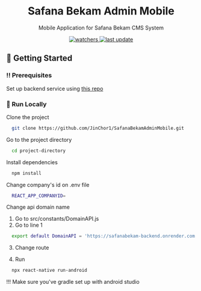 <div align="center">
  <h1>Safana Bekam Admin Mobile </h1>
  <p>
    Mobile Application for Safana Bekam CMS System
  </p>

<p>
  <a href="">
    <img src="https://img.shields.io/github/last-commit/JinChor1/SafanaBekamAdminMobile" alt="watchers" />
  </a>
  <a href="">
    <img src="https://img.shields.io/github/watchers/JinChor1/SafanaBekamAdminMobile" alt="last update" />
  </a>
</p>


</div>


<!-- Getting Started -->
## 	:toolbox: Getting Started

<!-- Prerequisites -->
### :bangbang: Prerequisites

Set up backend service using [this repo](https://github.com/JinChor1/SafanaBekamBackend)

<!-- Run Locally -->
### :running: Run Locally

Clone the project

```bash
  git clone https://github.com/JinChor1/SafanaBekamAdminMobile.git
```

Go to the project directory

```bash
  cd project-directory
```

Install dependencies

```bash
  npm install
```

Change company's id on .env file 

```bash
  REACT_APP_COMPANYID=
```

Change api domain name

1. Go to src/constants/DomainAPI.js
2. Go to line 1
```bash
  export default DomainAPI = 'https://safanabekam-backend.onrender.com';
```
3. Change route

4. Run 
```bash
  npx react-native run-android
```

!!! Make sure you've gradle set up with android studio

